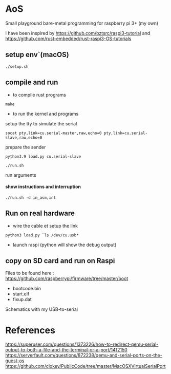 # AoS

Small playground bare-metal programming for raspberry pi 3+ (my own)

I have been inspired by https://github.com/bztsrc/raspi3-tutorial and https://github.com/rust-embedded/rust-raspi3-OS-tutorials


## setup env`(macOS)

```./setup.sh```

## compile and run 

* to compile rust programs

```make```

* to run the kernel and programs

setup the tty to simulate the serial 

```socat pty,link=cu.serial-master,raw,echo=0 pty,link=cu.serial-slave,raw,echo=0```

prepare the sender 

```python3.9 load.py cu.serial-slave```

```./run.sh```

run arguments 

#### show instructions and interruption

```./run.sh -d in_asm,int ```


## Run on real hardware 

* wire the cable et setup the link 

```python3 load.py `ls /dev/cu.usb*```

* launch raspi (python will show the debug output)

## copy on SD card and run on Raspi

Files to be found here : 
https://github.com/raspberrypi/firmware/tree/master/boot

 - bootcode.bin
 - start.elf
 - fixup.dat

Schematics with my USB-to-serial 

# References

https://superuser.com/questions/1373226/how-to-redirect-qemu-serial-output-to-both-a-file-and-the-terminal-or-a-port/1412150
https://serverfault.com/questions/872238/qemu-and-serial-ports-on-the-guest-os
https://github.com/clokey/PublicCode/tree/master/MacOSXVirtualSerialPort

